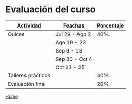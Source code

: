 # Evaluación del curso

Actividad | Feachas | Porcentaje
----------| --------|-----------
Quices | Jul 29 - Ago 2 | 40%
&nbsp; | Ago 19 - 23 |
&nbsp; | Sep 9 - 13 |
&nbsp; | Sep 30 - Oct 4 |
&nbsp; | Oct 21 - 25 |
Talleres prácticos | | 40%
Evaluación final |  | 20%

[Home](index.html)

